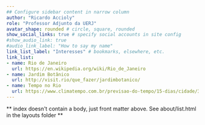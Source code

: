 ```yaml
---
## Configure sidebar content in narrow column
author: "Ricardo Accioly"
role: "Professor Adjunto da UERJ"
avatar_shape: rounded # circle, square, rounded
show_social_links: true # specify social accounts in site config
#show_audio_link: true
#audio_link_label: "How to say my name"
link_list_label: "Interesses" # bookmarks, elsewhere, etc.
link_list:
- name: Rio de Janeiro
  url: https://en.wikipedia.org/wiki/Rio_de_Janeiro
- name: Jardim Botânico
  url: http://visit.rio/que_fazer/jardimbotanico/
- name: Tempo no Rio
  url: https://www.climatempo.com.br/previsao-do-tempo/15-dias/cidade/321/riodejaneiro-rj
---
```


** index doesn't contain a body, just front matter above.
See about/list.html in the layouts folder **
